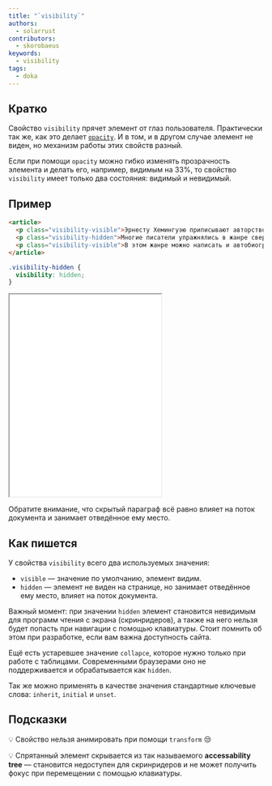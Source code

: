 ```yaml
---
title: "`visibility`"
authors:
  - solarrust
contributors:
  - skorobaeus
keywords:
  - visibility
tags:
  - doka
---
```


## Кратко

Свойство `visibility` прячет элемент от глаз пользователя. Практически так же, как это делает [`opacity`](/css/opacity/). И в том, и в другом случае элемент не виден, но механизм работы этих свойств разный.

Если при помощи `opacity` можно гибко изменять прозрачность элемента и делать его, например, видимым на 33%, то свойство `visibility` имеет только два состояния: видимый и невидимый.

## Пример

```html
<article>
  <p class="visibility-visible">Эрнесту Хемингуэю приписывают авторство...</p>
  <p class="visibility-hidden">Многие писатели упражнялись в жанре сверхмалой прозы...</p>
  <p class="visibility-visible">В этом жанре можно написать и автобиографию...</p>
</article>
```

```css
.visibility-hidden {
  visibility: hidden;
}
```

<iframe title="Прозрачность параграфов" src="demos/text/" height="400" sandbox></iframe>

Обратите внимание, что скрытый параграф всё равно влияет на поток документа и занимает отведённое ему место.

## Как пишется

У свойства `visibility` всего два используемых значения:

- `visible` — значение по умолчанию, элемент видим.
- `hidden` — элемент не виден на странице, но занимает отведённое ему место, влияет на поток документа.

Важный момент: при значении `hidden` элемент становится невидимым для программ чтения с экрана (скринридеров), а также на него нельзя будет попасть при навигации с помощью клавиатуры. Стоит помнить об этом при разработке, если вам важна доступность сайта.

Ещё есть устаревшее значение `collapce`, которое нужно только при работе с таблицами. Современными браузерами оно не поддерживается и обрабатывается как `hidden`.

Так же можно применять в качестве значения стандартные ключевые слова: `inherit`, `initial` и `unset`.

## Подсказки

💡 Свойство нельзя анимировать при помощи `transform` 😒

💡 Спрятанный элемент скрывается из так называемого **accessability tree** — становится недоступен для скринридеров и не может получить фокус при перемещении с помощью клавиатуры.
